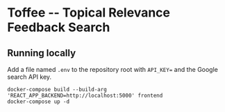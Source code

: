 # Toffee -- Topical Relevance Feedback Search

## Running locally

Add a file named `.env` to the repository root with `API_KEY=` and the Google search API key.

```
docker-compose build --build-arg 'REACT_APP_BACKEND=http://localhost:5000' frontend
docker-compose up -d
```
